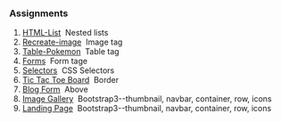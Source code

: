 ### Assignments
1. [HTML-List](https://github.com/jinchen-hu/web-development-bootcamp/blob/master/Assignments/1-ListAss.html)&nbsp;&nbsp;Nested lists
2. [Recreate-image](https://github.com/jinchen-hu/web-development-bootcamp/blob/master/Assignments/2-Recreate-image.html)&nbsp;&nbsp;Image tag
3. [Table-Pokemon](https://github.com/jinchen-hu/web-development-bootcamp/blob/master/Assignments/3-Tables-Pokemon-Ex.html)&nbsp;&nbsp;Table tag
4. [Forms](https://github.com/jinchen-hu/web-development-bootcamp/blob/master/Assignments/4-Froms-Ex.html)&nbsp;&nbsp;Form tage
5. [Selectors](https://github.com/jinchen-hu/web-development-bootcamp/tree/master/Assignments/5-Selectors)&nbsp;&nbsp;CSS Selectors
6. [Tic Tac Toe Board](https://github.com/jinchen-hu/web-development-bootcamp/tree/master/Assignments/6-Tic-Tac-Toe-Board)&nbsp;&nbsp;Border
7. [Blog Form](https://github.com/jinchen-hu/web-development-bootcamp/tree/master/Assignments/7-Blog-Form)&nbsp;&nbsp;Above
8. [Image Gallery](https://github.com/jinchen-hu/web-development-bootcamp/tree/master/Assignments/8-Image-Gallery)&nbsp;&nbsp;Bootstrap3--thumbnail, navbar, container, row, icons
9. [Landing Page](https://github.com/jinchen-hu/web-development-bootcamp/tree/master/Assignments/9-Landing-Pange)&nbsp;&nbsp;Bootstrap3--thumbnail, navbar, container, row, icons
